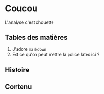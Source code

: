 # Coucou

L'analyse c'est chouette

## Tables des matières

1. J'adore `markdown `
2. Est ce qu'on peut mettre la police latex ici ?

## Histoire

## Contenu

